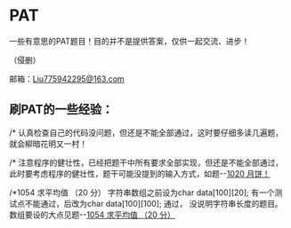 # PAT

<p>一些有意思的PAT题目！目的并不是提供答案，仅供一起交流、进步！</p>

<p>（侵删）</p>

邮箱：Liu775942295@163.com

<h2>刷PAT的一些经验：</h2>

<p>/*   认真检查自己的代码没问题，但还是不能全部通过，这时要仔细多读几遍题，就会柳暗花明又一村！</p>
<p>/*   注意程序的健壮性，已经把题干中所有要求全部实现，但还是不能全部通过，此时要考虑程序的健壮性，题干可能没提到的输入方式，如题--<a href="https://github.com/LiShengAlone/PAT/blob/master/1020%20月饼%EF%BC%88程序的健壮性%EF%BC%89">1020 月饼！</a></p>
  
<p> /*1054 求平均值 （20 分）  字符串数组之前设为char data[100][20];  有一个测试点不能通过，后改为char data[100][100]; 通过， 没说明字符串长度的题目。数组要设的大点见题--<a href="https://github.com/LiShengAlone/PAT/blob/master/1054%20求平均值%20%EF%BC%8820%20分%EF%BC%89">1054 求平均值 （20 分）</a></p>
